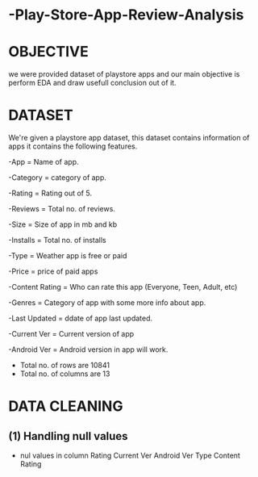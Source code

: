 # -Play-Store-App-Review-Analysis
# OBJECTIVE
we were provided dataset of playstore apps and our main objective is perform EDA and draw usefull conclusion out of it.
# DATASET
We're given a playstore app dataset, this dataset contains information of apps
it contains the following features.

-App = Name of app.

-Category = category of app.  

-Rating = Rating out of 5. 

-Reviews = Total no. of reviews.

-Size = Size of app in mb and kb

-Installs = Total no. of installs

-Type = Weather app is free or paid

-Price = price of paid apps

-Content Rating = Who can rate this app (Everyone, Teen, Adult, etc)

-Genres = Category of app with some more info about app.

-Last Updated = ddate of app last updated.

-Current Ver = Current version of app

-Android Ver = Android version in app will work.
- Total no. of rows are 10841
- Total no. of columns are 13
# DATA CLEANING
## (1) Handling null values
- nul values in column Rating Current Ver Android Ver Type Content Rating 

